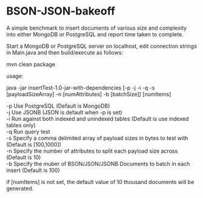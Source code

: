 # BSON-JSON-bakeoff
A simple benchmark to insert documents of various size and complexity into either MongoDB or PostgreSQL and report time taken to complete.

Start a MongoDB or PostgreSQL server on localhost, edit connection strings in Main.java and then build/execute as follows:

mvn clean package

usage:

java -jar insertTest-1.0-jar-with-dependencies [-p -j -i -q -s [payloadSizeArray] -n [numAttributes] -b [batchSize]] [numItems]

-p      Use PostgreSQL (Default is MongoDB)<br>
-j      Use JSONB (JSON is default when -p is set)<br>
-i      Run against both indexed and unindexed tables (Default is use indexed tables only)<br>
-q      Run query test<br>
-s      Specify a comma delimited array of payload sizes in bytes to test with (Default is [100,1000])<br>
-n      Specify the number of attributes to split each payload size across (Default is 10)<br>
-b      Specify the muber of BSON/JSON/JSONB Documents to batch in each insert (Default is 100)<br>

if [numItems] is not set, the default value of 10 thousand documents will be generated.
